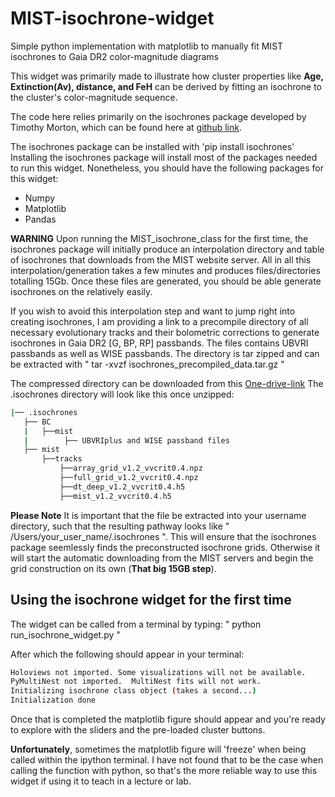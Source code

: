 # MIST-isochrone-widget
Simple python implementation with matplotlib to manually fit MIST isochrones to Gaia DR2 color-magnitude diagrams

This widget was primarily made to illustrate how cluster properties like **Age, Extinction(Av), distance, and FeH** can be derived by fitting an isochrone to the cluster's color-magnitude sequence.

The code here relies primarily on the isochrones package developed by Timothy Morton, which can be found here at [github link](https://github.com/timothydmorton/isochrones).

The isochrones package can be installed with 'pip install isochrones'
Installing the isochrones package will install most of the packages needed to run this widget. Nonetheless, you should have the following packages for this widget:

- Numpy
- Matplotlib
- Pandas

**WARNING** Upon running the MIST_isochrone_class for the first time, the isochrones package will initially produce an interpolation directory and table of isochrones that downloads from the MIST website server. All in all this interpolation/generation takes a few minutes and produces files/directories totalling 15Gb. 
Once these files are generated, you should be able generate isochrones on the relatively easily.

If you wish to avoid this interpolation step and want to jump right into creating isochrones, I am providing a link to a precompile directory of all necessary evolutionary tracks and their bolometric corrections to generate isochrones in Gaia DR2 [G, BP, RP] passbands. The files contains UBVRI passbands as well as WISE passbands. The directory is tar zipped and can be extracted with
    " tar -xvzf isochrones_precompiled_data.tar.gz " 
    
The compressed directory can be downloaded from this [One-drive-link](https://tinyurl.com/mby99638)
The .isochrones directory will look like this once unzipped:
```bash
|── .isochrones
   ├── BC
   |   ├──mist
   |        ├── UBVRIplus and WISE passband files
   ├── mist
       ├──tracks
           ├──array_grid_v1.2_vvcrit0.4.npz
           ├──full_grid_v1.2_vvcrit0.4.npz
           ├──dt_deep_v1.2_vvcrit0.4.h5
           ├──mist_v1.2_vvcrit0.4.h5
```

**Please Note** It is important that the file be extracted into your username directory, such that the resulting pathway looks like " /Users/your_user_name/.isochrones ". This will ensure that the isochrones package seemlessly finds the preconstructed isochrone grids. Otherwise it will start the automatic downloading from the MIST servers and begin the grid construction on its own (**That big 15GB step**). 


## Using the isochrone widget for the first time

The widget can be called from a terminal by typing: 
        " python run_isochrone_widget.py "
        
After which the following should appear in your terminal:
```bash
Holoviews not imported. Some visualizations will not be available.
PyMultiNest not imported.  MultiNest fits will not work.
Initializing isochrone class object (takes a second...)
Initialization done
```
Once that is completed the matplotlib figure should appear and you're ready to explore with the sliders and the pre-loaded cluster buttons.

**Unfortunately**, sometimes the matplotlib figure will 'freeze' when being called within the ipython terminal. I have not found that to be the case when calling the function with python, so that's the more reliable way to use this widget if using it to teach in a lecture or lab.
        
        


